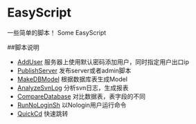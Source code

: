 # EasyScript
一些简单的脚本！
Some EasyScript

##脚本说明

* [AddUser](https://github.com/heguangyu1989/easyscript/tree/master/AddUser)
服务器上使用默认密码添加用户，同时指定用户出口ip
* [PublishServer](https://github.com/heguangyu1989/easyscript/tree/master/PublishServer)
发布server或者admin脚本
* [MakeDBModel](https://github.com/heguangyu1989/easyscript/tree/master/MakeDBModel)
根据数据库表生成Model
* [AnalyzeSvnLog](https://github.com/heguangyu1989/easyscript/tree/master/AnalyzeSvnLog)
分析svn日志，生成报表
* [CompareDatabase](https://github.com/heguangyu1989/easyscript/tree/master/CompareDatabase)
对比数据表，表字段的不同
* [RunNoLoginSh](https://github.com/heguangyu1989/easyscript/tree/master/RunNoLoginSh)
以Nologin用户运行命令
* [QuickCd](https://github.com/heguangyu1989/easyscript/tree/master/QuickCd)
快速跳转
